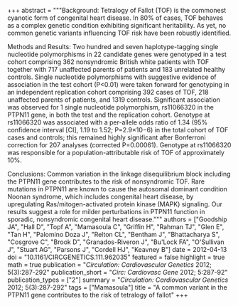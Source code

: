 +++
abstract = """Background: Tetralogy of Fallot (TOF) is the commonest cyanotic form of congenital heart disease. In 80% of cases, TOF behaves as a complex genetic condition exhibiting significant heritability. As yet, no common genetic variants influencing TOF risk have been robustly identified.

Methods and Results: Two hundred and seven haplotype-tagging single nucleotide polymorphisms in 22 candidate genes were genotyped in a test cohort comprising 362 nonsyndromic British white patients with TOF together with 717 unaffected parents of patients and 183 unrelated healthy controls. Single nucleotide polymorphisms with suggestive evidence of association in the test cohort (P<0.01) were taken forward for genotyping in an independent replication cohort comprising 392 cases of TOF, 218 unaffected parents of patients, and 1319 controls. Significant association was observed for 1 single nucleotide polymorphism, rs11066320 in the PTPN11 gene, in both the test and the replication cohort. Genotype at rs11066320 was associated with a per-allele odds ratio of 1.34 (95% confidence interval [CI], 1.19 to 1.52; P=2.9×10−6) in the total cohort of TOF cases and controls; this remained highly significant after Bonferroni correction for 207 analyses (corrected P=0.00061). Genotype at rs11066320 was responsible for a population-attributable risk of TOF of approximately 10%.

Conclusions: Common variation in the linkage disequilibrium block including the PTPN11 gene contributes to the risk of nonsyndromic TOF. Rare mutations in PTPN11 are known to cause the autosomal dominant condition Noonan syndrome, which includes congenital heart disease, by upregulating Ras/mitogen-activated protein kinase (MAPK) signaling. Our results suggest a role for milder perturbations in PTPN11 function in sporadic, nonsyndromic congenital heart disease."""
authors = ["Goodship JA", "Hall D", "Topf A", "Mamasoula C", "Griffin H", "Rahman TJ", "Glen E", "Tan H", "Palomino Doza J", "Relton CL", "Bentham J", "Bhattacharya S", "Cosgrove C", "Brook D", "Granados-Riveron J", "Bu'Lock FA", "O'Sullivan J", "Stuart AG", "Parsons J", "Cordell HJ", "Keavney B"]
date = 2012-04-13
doi = "10.1161/CIRCGENETICS.111.962035"
featured = false
highlight = true
math = true
publication = "*Circulation: Cardiovascular Genetics* 2012; 5(3):287-292"
publication_short = "*Circ: Cardiovasc Gene* 2012; 5:287-92"
publication_types = ["2"]
summary = "*Circulation: Cardiovascular Genetics* 2012; 5(3):287-292"
tags = ["Mamasoula"]
title = "A common variant in the PTPN11 gene contributes to the risk of tetralogy of fallot"
+++
